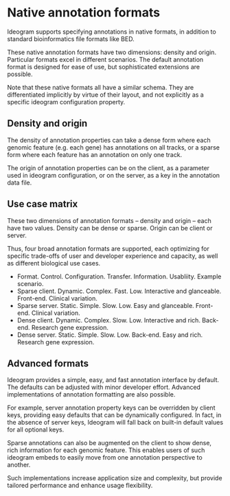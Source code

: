# Native annotation formats

Ideogram supports specifying annotations in native formats, in addition to standard bioinformatics file formats like BED.

These native annotation formats have two dimensions: density and origin.  Particular formats excel in different scenarios.  The default annotation format is designed for ease of use, but sophisticated extensions are possible.

Note that these native formats all have a similar schema.  They are differentiated implicitly by virtue of their layout, and not explicitly as a specific ideogram configuration property.

## Density and origin
The density of annotation properties can take a dense form where each genomic feature (e.g. each gene) has annotations on all tracks, or a sparse form where each feature has an annotation on only one track.

The origin of annotation properties can be on the client, as a parameter used in ideogram configuration, or on the server, as a key in the annotation data file.  

## Use case matrix
These two dimensions of annotation formats – density and origin – each have two values.  Density can be dense or sparse.  Origin can be client or server.  

Thus, four broad annotation formats are supported, each optimizing for specific trade-offs of user and developer experience and capacity, as well as different biological use cases.

* Format. Control. Configuration. Transfer. Information.  Usabliity.  Example scenario.
* Sparse client. Dynamic. Complex. Fast. Low. Interactive and glanceable. Front-end. Clinical variation.
* Sparse server. Static. Simple. Slow. Low. Easy and glanceable.  Front-end. Clinical variation.
* Dense client. Dynamic.  Complex. Slow. Low. Interactive and rich.  Back-end. Research gene expression.
* Dense server. Static. Simple. Slow. Low. Back-end. Easy and rich. Research gene expression.

## Advanced formats
Ideogram provides a simple, easy, and fast annotation interface by default.  The defaults can be adjusted with minor developer effort.  Advanced implementations of annotation formatting are also possible.  

For example, server annotation property keys can be overridden by client keys, providing easy defaults that can be dynamically configured.  In fact, in the absence of server keys, Ideogram will fall back on built-in default values for all optional keys.  

Sparse annotations can also be augmented on the client to show dense, rich information for each genomic feature.  This enables users of such ideogram embeds to easily move from one annotation perspective to another.

Such implementations increase application size and complexity, but provide tailored performance and enhance usage flexibility.